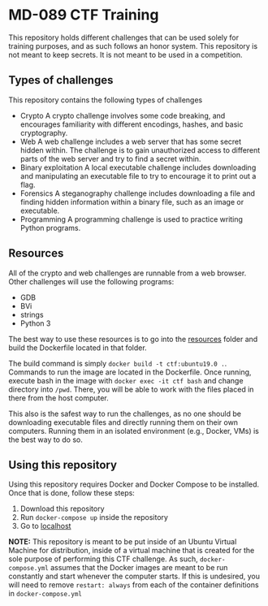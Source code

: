 # MD-089 CTF Training

This repository holds different challenges that can be used solely for training purposes, and as such follows an honor system. This repository is not meant to keep secrets. It is not meant to be used in a competition.

## Types of challenges

This repository contains the following types of challenges

-   Crypto
    A crypto challenge involves some code breaking, and encourages familiarity with different encodings, hashes, and basic cryptography.
-   Web
    A web challenge includes a web server that has some secret hidden within. The challenge is to gain unauthorized access to different parts of the web server and try to find a secret within.
-   Binary exploitation
    A local executable challenge includes downloading and manipulating an executable file to try to encourage it to print out a flag.
-   Forensics
    A steganography challenge includes downloading a file and finding hidden information within a binary file, such as an image or executable.
-   Programming
    A programming challenge is used to practice writing Python programs.

## Resources

All of the crypto and web challenges are runnable from a web browser. Other challenges will use the following programs:

-   GDB
-   BVi
-   strings
-   Python 3

The best way to use these resources is to go into the [resources](./resources) folder and build the Dockerfile located in that folder.

The build command is simply `docker build -t ctf:ubuntu19.0 .`. Commands to run the image are located in the Dockerfile. Once running, execute bash in the image with `docker exec -it ctf bash` and change directory into `/pwd`. There, you will be able to work with the files placed in there from the host computer.

This also is the safest way to run the challenges, as no one should be downloading executable files and directly running them on their own computers. Running them in an isolated environment (e.g., Docker, VMs) is the best way to do so.

## Using this repository

Using this repository requires Docker and Docker Compose to be installed. Once that is done, follow these steps:

1. Download this repository
2. Run `docker-compose up` inside the repository
3. Go to [localhost](http://localhost)

**NOTE:** This repository is meant to be put inside of an Ubuntu Virtual Machine for distribution, inside of a virtual machine that is created for the sole purpose of performing this CTF challenge. As such, `docker-compose.yml` assumes that the Docker images are meant to be run constantly and start whenever the computer starts. If this is undesired, you will need to remove `restart: always` from each of the container definitions in `docker-compose.yml`
